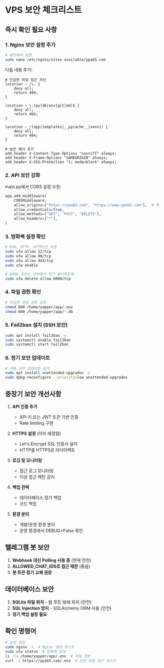 # VPS 보안 체크리스트

## 즉시 확인 필요 사항

### 1. Nginx 보안 설정 추가
```bash
# VPS에서 실행
sudo nano /etc/nginx/sites-available/ypab5.com
```

다음 내용 추가:
```nginx
# 민감한 파일 접근 차단
location ~ /\. {
    deny all;
    return 404;
}

location ~ \.(py|db|env|git|md)$ {
    deny all;
    return 404;
}

location ~ /(app|templates|__pycache__|venv)/ {
    deny all;
    return 404;
}

# 보안 헤더 추가
add_header X-Content-Type-Options "nosniff" always;
add_header X-Frame-Options "SAMEORIGIN" always;
add_header X-XSS-Protection "1; mode=block" always;
```

### 2. API 보안 강화
main.py에서 CORS 설정 수정:
```python
app.add_middleware(
    CORSMiddleware,
    allow_origins=["https://ypab5.com", "https://www.ypab5.com"],  # 특정 도메인만 허용
    allow_credentials=True,
    allow_methods=["GET", "POST", "DELETE"],
    allow_headers=["*"],
)
```

### 3. 방화벽 설정 확인
```bash
# SSH, HTTP, HTTPS만 허용
sudo ufw allow 22/tcp
sudo ufw allow 80/tcp
sudo ufw allow 443/tcp
sudo ufw enable

# 8000 포트는 외부에서 접근 불가하도록
sudo ufw delete allow 8000/tcp
```

### 4. 파일 권한 확인
```bash
# 민감한 파일 권한 설정
chmod 600 /home/yapper/app/.env
chmod 600 /home/yapper/app/*.db
```

### 5. Fail2ban 설치 (SSH 보안)
```bash
sudo apt install fail2ban -y
sudo systemctl enable fail2ban
sudo systemctl start fail2ban
```

### 6. 정기 보안 업데이트
```bash
# 자동 보안 업데이트 설치
sudo apt install unattended-upgrades -y
sudo dpkg-reconfigure --priority=low unattended-upgrades
```

## 중장기 보안 개선사항

1. **API 인증 추가**
   - API 키 또는 JWT 토큰 기반 인증
   - Rate limiting 구현

2. **HTTPS 설정** (이미 예정됨)
   - Let's Encrypt SSL 인증서 설치
   - HTTP를 HTTPS로 리다이렉트

3. **로깅 및 모니터링**
   - 접근 로그 모니터링
   - 이상 접근 패턴 감지

4. **백업 전략**
   - 데이터베이스 정기 백업
   - 코드 백업

5. **환경 분리**
   - 개발/운영 환경 분리
   - 운영 환경에서 DEBUG=False 확인

## 텔레그램 봇 보안

1. **Webhook 대신 Polling 사용 중** (현재 안전)
2. **ALLOWED_CHAT_IDS로 접근 제한** (좋음)
3. **봇 토큰 정기 교체 권장**

## 데이터베이스 보안

1. **SQLite 파일 위치** - 웹 루트 밖에 위치 (안전)
2. **SQL Injection 방지** - SQLAlchemy ORM 사용 (안전)
3. **정기 백업 설정 필요**

## 확인 명령어
```bash
# 보안 점검
sudo nginx -t  # Nginx 설정 테스트
sudo ufw status  # 방화벽 상태
ls -la /home/yapper/app/.env  # 파일 권한
curl -I https://ypab5.com/.env  # 민감 파일 접근 테스트
```